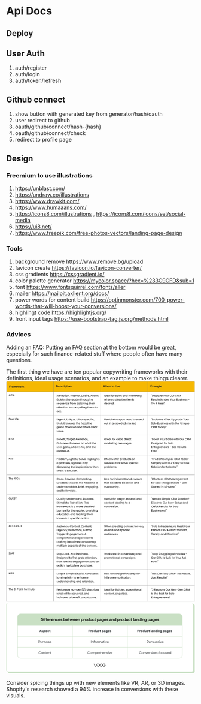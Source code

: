 # Api Docs

## Deploy

## User Auth
1. auth/register
2. auth/login
3. auth/token/refresh

## Github connect
1. show button with generated key from generator/hash/oauth
2. user redirect to github
3. oauth/github/connect/hash-{hash}
4. oauth/github/connect/check
5. redirect to profile page

## Design
### Freemium to use illustrations
1. https://unblast.com/
2. https://undraw.co/illustrations
3. https://www.drawkit.com/
4. https://www.humaaans.com/
5. https://icons8.com/illustrations , https://icons8.com/icons/set/social-media
6. https://ui8.net/
7. https://www.freepik.com/free-photos-vectors/landing-page-design

### Tools
1. background remove https://www.remove.bg/upload
2. favicon create https://favicon.io/favicon-converter/
3. css gradients https://cssgradient.io/
4. color palette generator https://mycolor.space/?hex=%233C9CFD&sub=1
5. font https://www.fontsquirrel.com/fonts/aller
6. mailer https://mailpit.axllent.org/docs/
7. power words for content build https://optinmonster.com/700-power-words-that-will-boost-your-conversions/
8. highlihgt code https://highlightjs.org/
9. front input tags https://use-bootstrap-tag.js.org/methods.html

### Advices

Adding an FAQ: Putting an FAQ section at the bottom would be great, especially for such finance-related stuff where people often have many questions.

The first thing we have are ten popular copywriting frameworks with their definitions, ideal usage scenarios, and an example to make things clearer.
![img.png](docs/copywriting-frameworks.png)
![img.png](docs/product-page-and-landing-page-difference.png)


Consider spicing things up with new elements like VR, AR, or 3D images. Shopify's research showed a 94% increase in conversions with these visuals.

